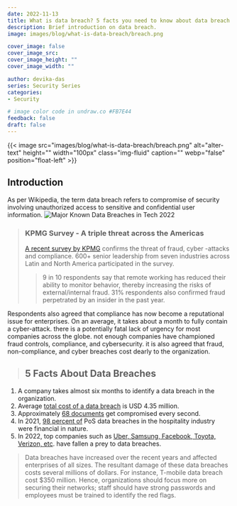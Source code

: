 ```yaml
---
date: 2022-11-13
title: What is data breach? 5 facts you need to know about data breach
description: Brief introduction on data breach.
image: images/blog/what-is-data-breach/breach.png

cover_image: false
cover_image_src: 
cover_image_height: ""
cover_image_width: ""

author: devika-das
series: Security Series
categories:
- Security

# image color code in undraw.co #FB7E44 
feedback: false
draft: false
---
```


{{< image src="images/blog/what-is-data-breach/breach.png" alt="alter-text" height="" width="100px" class="img-fluid" caption="" webp="false" position="float-left" >}}

## Introduction

As per Wikipedia, the term data breach refers to compromise of security involving unauthorized access to sensitive and confidential user information.
![Major Known Data Breaches in Tech 2022](https://venngage-wordpress.s3.amazonaws.com/uploads/2022/09/data-breach-2022-template-preview-1024x663.png)

> ### KPMG Survey - A triple threat across the Americas
>
> [A recent survey by KPMG](https://home.kpmg/xx/en/home/insights/2022/01/kpmg-fraud-outlook-survey.html) confirms the threat of fraud, cyber -attacks and compliance. 600+ senior leadership from seven industries across Latin and North America participated in the survey.
>> 9 in 10 respondents say that remote working has reduced their ability to monitor behavior, thereby increasing the risks of external/internal fraud.
>31% respondents also confirmed fraud perpetrated by an insider in the past year.  

Respondents also agreed that compliance has now become a reputational issue for enterprises. On an average, it takes about a month to fully contain a cyber-attack. there is a potentially fatal lack of urgency for most companies across the globe. not enough companies have championed fraud controls, compliance, and cybersecurity.
it is also agreed that fraud, non-compliance, and cyber breaches cost dearly to the organization.

> ## 5 Facts About Data Breaches
>
 1. A company takes almost six months to identify a data breach in the organization.
 2. Average [total cost of a data breach](https://www.ibm.com/reports/data-breach) is USD 4.35 million.
 3. Approximately [68 documents](https://venngage.com/blog/data-breach-2022) get compromised every second.
 4. In 2021, [98 percent of](https://www.verizon.com/business/resources/reports/dbir/2020/data-breach-statistics-by-industry/accommodation-food-services/) PoS data breaches in the hospitality industry were financial in nature.
 5. In 2022, top companies such as [Uber, Samsung, Facebook, Toyota, Verizon, etc](https://tech.co/news/data-breaches-2022-so-far). have fallen a prey to data breaches.

> Data breaches have increased over the recent years and affected enterprises of all sizes. The resultant damage of these data breaches costs several millions of dollars. For instance, T-mobile data breach cost $350 million. Hence, organizations should focus more on securing their networks; staff should have strong passwords and employees must be trained to identify the red flags.
